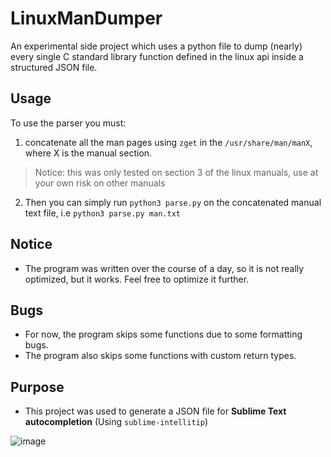 # LinuxManDumper
An experimental side project which uses a python file to dump (nearly) every single C standard library function defined in the linux api inside a structured JSON file.

## Usage
To use the parser you must:
1. concatenate all the man pages using `zget` in the `/usr/share/man/manX`, where X is the manual section.

> Notice: this was only tested on section 3 of the linux manuals, use at your own risk on other manuals

2. Then you can simply run `python3 parse.py` on the concatenated manual text file, i.e `python3 parse.py man.txt`

## Notice
- The program was written over the course of a day, so it is not really optimized, but it works. Feel free to optimize it further.

## Bugs
- For now, the program skips some functions due to some formatting bugs.
- The program also skips some functions with custom return types.

## Purpose
- This project was used to generate a JSON file for **Sublime Text autocompletion** (Using `sublime-intellitip`)

![image](https://user-images.githubusercontent.com/57685496/204114306-1df9fb29-5461-4e9b-b830-ad7dee4d95d4.png)







